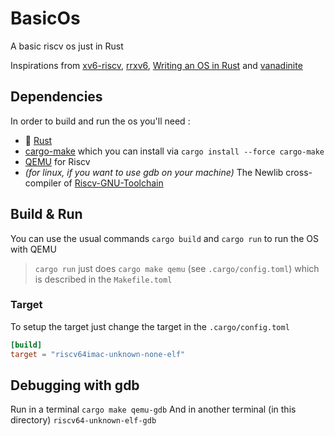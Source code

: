# BasicOs

A basic riscv os just in Rust 

Inspirations from [xv6-riscv](https://github.com/mit-pdos/xv6-riscv), [rrxv6](https://github.com/yodalee/rrxv6), [Writing an OS in Rust](https://os.phil-opp.com) and [vanadinite](https://github.com/repnop/vanadinite)

## Dependencies

In order to build and run the os you'll need :
- 🦀 [Rust](https://www.rust-lang.org/tools/install)
- [cargo-make](https://github.com/sagiegurari/cargo-make) which you can install via `cargo install --force cargo-make`
- [QEMU](https://www.qemu.org/download/) for Riscv
- *(for linux, if you want to use gdb on your machine)* The Newlib cross-compiler of [Riscv-GNU-Toolchain](https://github.com/riscv-collab/riscv-gnu-toolchain)

## Build & Run

You can use the usual commands `cargo build` and `cargo run` to run the OS with QEMU

> `cargo run` just does `cargo make qemu` (see `.cargo/config.toml`) which is described in the `Makefile.toml`

### Target
To setup the target just change the target in the `.cargo/config.toml`
```toml
[build]
target = "riscv64imac-unknown-none-elf"
```

## Debugging with gdb

Run in a terminal `cargo make qemu-gdb`
And in another terminal (in this directory) `riscv64-unknown-elf-gdb`
